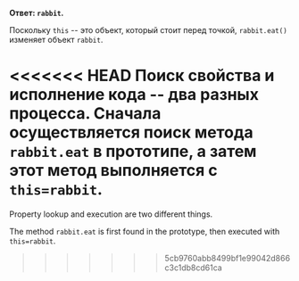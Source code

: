**Ответ: `rabbit`.**

Поскольку `this` -- это объект, который стоит перед точкой, `rabbit.eat()` изменяет объект `rabbit`.

<<<<<<< HEAD
Поиск свойства и исполнение кода -- два разных процесса.
Сначала осуществляется поиск метода `rabbit.eat` в прототипе, а затем этот метод выполняется с `this=rabbit`.
=======
Property lookup and execution are two different things.

The method `rabbit.eat` is first found in the prototype, then executed with `this=rabbit`.
>>>>>>> 5cb9760abb8499bf1e99042d866c3c1db8cd61ca
